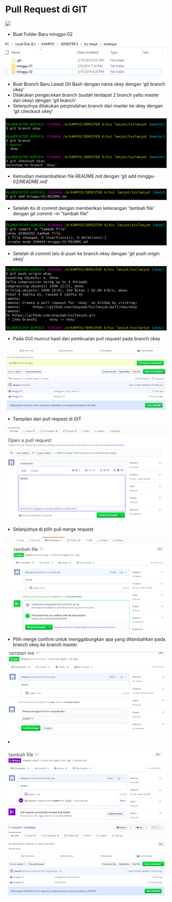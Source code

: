 # Pull Request di GIT

![](https://github.githubassets.com/images/modules/logos_page/GitHub-Mark.png)


- Buat Folder Baru minggu-02

![](step1.png)

- Buat Branch Baru Lewat Git Bash dengan nama okey dengan 'git branch okey'
- Dilakukan pengecekan branch (sudah terdapat 2 branch yaitu master dan okey) dengan 'git branch'
- Selanjutnya dilakukan perpindahan branch dari master ke okey dengan 'git checkout okey'

![](step2.png)

- Kemudian menambahkan file README.md dengan 'git add minggu-02/README.md'

![](step3.png)

- Setelah itu di commit dengan memberikan keterangan 'tambah file' dengan git commit -m "tambah file"

![](step4.png)

- Setelah di commit lalu di push ke branch okey dengan 'git push origin okey'

![](step5.png)

- Pada GUI muncul hasil dari pembuatan pull request pada branch okey

![](step6.png)

- Tampilan dari pull request di GIT

![](step7.png)

- Selanjutnya di pilih pull merge request

![](step8.png)

- Pilih merge confirm untuk menggabungkan apa yang ditambahkan pada branch okey ke branch master

![](step9.png)

- 
![](step10.png)
![](step11.png)
